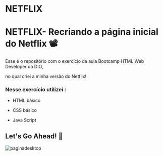 # NETFLIX

# NETFLIX- Recriando a página inicial do Netflix 📽️

Esse é o repositório com o exercício da aula Bootcamp HTML Web Developer da DIO, 

no qual criei a minha versão do Netflix! 



### Nesse exercício utilizei :

* HTML básico

* CSS básico

* Java Script




##  Let's Go Ahead! 🤩


![paginadesktop](https://user-images.githubusercontent.com/81788948/116164732-aebd9300-a6d0-11eb-91d7-9c854ad2914e.png)
